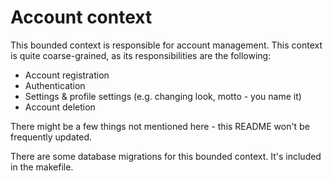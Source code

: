 # Account context
This bounded context is responsible for account management. This context is quite coarse-grained, as its responsibilities
are the following:
- Account registration
- Authentication
- Settings & profile settings (e.g. changing look, motto - you name it)
- Account deletion

There might be a few things not mentioned here - this README won't be frequently updated. 

There are some database migrations for this bounded context. It's included in the makefile.

